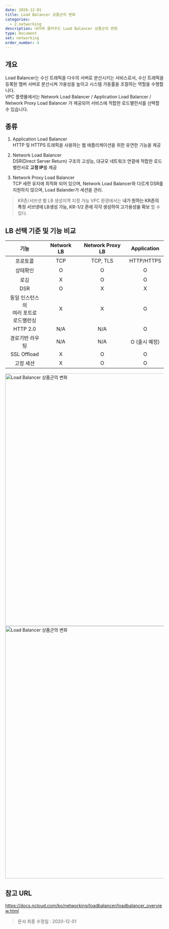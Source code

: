 ```yaml
---
date: 2020-12-01
title: Load Balancer 상품군의 변화
categories:
  - 2.networking
description: 네이버 클라우드 Load Balancer 상품군의 변화
type: Document
set: networking
order_number: 4
---
```


## 개요
Load Balancer는 수신 트래픽을 다수의 서버로 분산시키는 서비스로서, 수신 트래픽을 등록된 멤버 서버로 분산시켜 가용성을 높이고 시스템 가동률을 조절하는 역할을 수행합니다.  
VPC 플랫폼에서는 Network Load Balancer / Application Load Balancer / Network Proxy Load Balancer 가 제공되어 서비스에 적합한 로드밸런서를 선택할 수 있습니다.

## 종류

1. Application Load Balancer  
HTTP 및 HTTPS 트래픽을 사용하는 웹 애플리케이션을 위한 유연한 기능을 제공

2. Network Load Balancer  
DSR(Direct Server Return) 구조의 고성능, 대규모 네트워크 연결에 적합한 로드밸런서로 **고정 IP**를 제공

3. Network Proxy Load Balancer  
TCP 세련 유지에 최적화 되어 있으며, Network Load Balancer와 다르게 DSR를 지원하지 않으며, Load Balander가 세션을 관리.

> KR존/서브넷 별 LB 생성지역 지정 가능
	VPC 환경에서는 **내가 원하는 KR존의 특정 서브넷에 LB생성 가능, KR-1/2 존에 각각 생성하여 고가용성을 확보** 할 수 있다.

## LB 선택 기준 및 기능 비교

| 기능 | Network LB | Network Proxy LB | Application |
| :----: | :----: | :-----: | :-----: |
| 프로토콜 | TCP | TCP, TLS | HTTP/HTTPS|
| 상태확인 | O | O | O |
| 로깅 | X | O | O |
| DSR | O | X | X |
| 동일 인스턴스의<br>여러 포트로<br>로드밸런싱 | X | X | O |
| HTTP 2.0 | N/A | N/A | O |
| 경로기반 라우팅 | N/A | N/A | O (출시 예정) |
| SSL Offload | X | O | O |
| 고정 세션 | X | O | O |



<img src="../../images/ncp_vpc_load_balancer_01.png" alt="Load Balancer 상품군의 변화" style="width:800px;align:center">
<img src="../../images/ncp_vpc_load_balancer_02.png" alt="Load Balancer 상품군의 변화" style="width:800px;align:center">

## 참고 URL
<a href="https://docs.ncloud.com/ko/networking/loadbalancer/loadbalancer_overview.html" target="_blank" style="word-break:break-all;">https://docs.ncloud.com/ko/networking/loadbalancer/loadbalancer_overview.html</a>


> 문서 최종 수정일 : 2020-12-01
